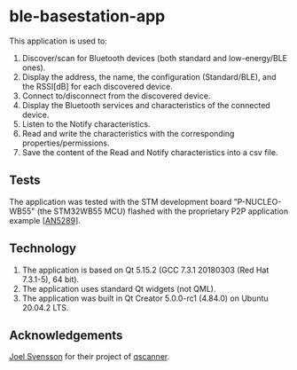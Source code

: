 # ble-basestation-app
This application is used to:
1. Discover/scan for Bluetooth devices (both standard and low-energy/BLE ones).
2. Display the address, the name, the configuration (Standard/BLE), and the RSSI[dB] for each discovered device.
3. Connect to/disconnect from the discovered device.
4. Display the Bluetooth services and characteristics of the connected device.
5. Listen to the Notify characteristics.
6. Read and write the characteristics with the corresponding properties/permissions.
7. Save the content of the Read and Notify characteristics into a csv file.

## Tests
The application was tested with the STM development board "P-NUCLEO-WB55" (the STM32WB55 MCU) flashed with the proprietary P2P application example [[AN5289](https://www.st.com/resource/en/application_note/dm00598033-building-wireless-applications-with-stm32wb-series-microcontrollers-stmicroelectronics.pdf)].

## Technology
1. The application is based on Qt 5.15.2 (GCC 7.3.1 20180303 (Red Hat 7.3.1-5), 64 bit).
2. The application uses standard Qt widgets (not QML). 
3. The application was built in Qt Creator 5.0.0-rc1 (4.84.0) on Ubuntu 20.04.2 LTS.

## Acknowledgements
[Joel Svensson](https://github.com/svenssonjoel) for their project of [qscanner](https://github.com/svenssonjoel/BLE_S/tree/master/qscanner).
